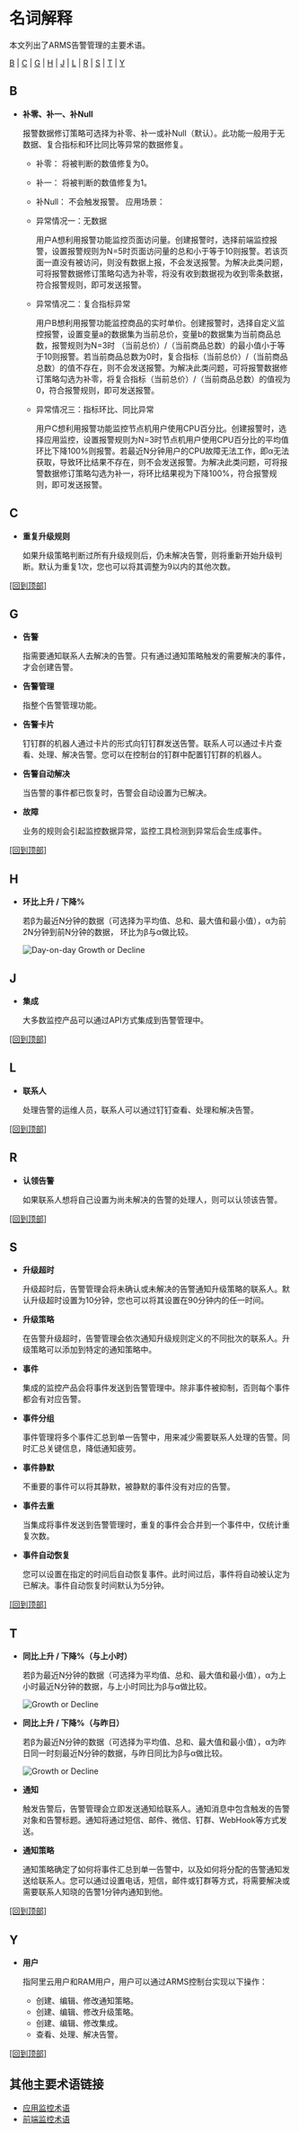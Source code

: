 # 名词解释

本文列出了ARMS告警管理的主要术语。

[B](#section_x16_v3t_syx) \| [C](#C) \| [G](#section_9v5_ln5_urs) \| [H](#section_2kl_ixz_mkm) \| [J](#section_zxz_3zi_4es) \| [L](#section_71m_nqt_imu) \| [R](#R) \| [S](#S) \| [T](#section_pxk_w9q_j2u) \| [Y](#Y)

## B

-   **补零、补一、补Null**

    报警数据修订策略可选择为补零、补一或补Null（默认）。此功能一般用于无数据、复合指标和环比同比等异常的数据修复。

    -   补零： 将被判断的数值修复为0。
    -   补一： 将被判断的数值修复为1。
    -   补Null： 不会触发报警。
    应用场景：

    -   异常情况一：无数据

        用户A想利用报警功能监控页面访问量。创建报警时，选择前端监控报警，设置报警规则为N=5时页面访问量的总和小于等于10则报警。若该页面一直没有被访问，则没有数据上报，不会发送报警。为解决此类问题，可将报警数据修订策略勾选为补零，将没有收到数据视为收到零条数据，符合报警规则，即可发送报警。

    -   异常情况二：复合指标异常

        用户B想利用报警功能监控商品的实时单价。创建报警时，选择自定义监控报警，设置变量a的数据集为当前总价，变量b的数据集为当前商品总数，报警规则为N=3时 （当前总价）/（当前商品总数）的最小值小于等于10则报警。若当前商品总数为0时，复合指标（当前总价）/（当前商品总数）的值不存在，则不会发送报警。为解决此类问题，可将报警数据修订策略勾选为补零，将复合指标（当前总价）/（当前商品总数）的值视为0，符合报警规则，即可发送报警。

    -   异常情况三：指标环比、同比异常

        用户C想利用报警功能监控节点机用户使用CPU百分比。创建报警时，选择应用监控，设置报警规则为N=3时节点机用户使用CPU百分比的平均值环比下降100%则报警。若最近N分钟用户的CPU故障无法工作，即α无法获取，导致环比结果不存在，则不会发送报警。为解决此类问题，可将报警数据修订策略勾选为补一，将环比结果视为下降100%，符合报警规则，即可发送报警。


## C

-   **重复升级规则**

    如果升级策略判断过所有升级规则后，仍未解决告警，则将重新开始升级判断。默认为重复1次，您也可以将其调整为9以内的其他次数。


[\[回到顶部\]](#top)

## G

-   **告警**

    指需要通知联系人去解决的告警。只有通过通知策略触发的需要解决的事件，才会创建告警。

-   **告警管理**

    指整个告警管理功能。

-   **告警卡片**

    钉钉群的机器人通过卡片的形式向钉钉群发送告警。联系人可以通过卡片查看、处理、解决告警。您可以在控制台的钉群中配置钉钉群的机器人。

-   **告警自动解决**

    当告警的事件都已恢复时，告警会自动设置为已解决。

-   **故障**

    业务的规则会引起监控数据异常，监控工具检测到异常后会生成事件。


[\[回到顶部\]](#top)

## H

-   **环比上升 / 下降%**

    若β为最近N分钟的数据（可选择为平均值、总和、最大值和最小值），α为前2N分钟到前N分钟的数据， 环比为β与α做比较。

    ![Day-on-day Growth or Decline](https://static-aliyun-doc.oss-accelerate.aliyuncs.com/assets/img/zh-CN/7966613061/p174583.png)


## J

-   **集成**

    大多数监控产品可以通过API方式集成到告警管理中。


[\[回到顶部\]](#top)

## L

-   **联系人**

    处理告警的运维人员，联系人可以通过钉钉查看、处理和解决告警。


[\[回到顶部\]](#top)

## R

-   **认领告警**

    如果联系人想将自己设置为尚未解决的告警的处理人，则可以认领该告警。


[\[回到顶部\]](#top)

## S

-   **升级超时**

    升级超时后，告警管理会将未确认或未解决的告警通知升级策略的联系人。默认升级超时设置为10分钟，您也可以将其设置在90分钟内的任一时间。

-   **升级策略**

    在告警升级超时，告警管理会依次通知升级规则定义的不同批次的联系人。升级策略可以添加到特定的通知策略中。

-   **事件**

    集成的监控产品会将事件发送到告警管理中。除非事件被抑制，否则每个事件都会有对应告警。

-   **事件分组**

    事件管理将多个事件汇总到单一告警中，用来减少需要联系人处理的告警。同时汇总关键信息，降低通知疲劳。

-   **事件静默**

    不重要的事件可以将其静默，被静默的事件没有对应的告警。

-   **事件去重**

    当集成将事件发送到告警管理时，重复的事件会合并到一个事件中，仅统计重复次数。

-   **事件自动恢复**

    您可以设置在指定的时间后自动恢复事件。此时间过后，事件将自动被认定为已解决。事件自动恢复时间默认为5分钟。


[\[回到顶部\]](#top)

## T

-   **同比上升 / 下降%（与上小时）**

    若β为最近N分钟的数据（可选择为平均值、总和、最大值和最小值），α为上小时最近N分钟的数据，与上小时同比为β与α做比较。

    ![Growth or Decline](https://static-aliyun-doc.oss-accelerate.aliyuncs.com/assets/img/zh-CN/7966613061/p174585.png)

-   **同比上升 / 下降%（与昨日）**

    若β为最近N分钟的数据（可选择为平均值、总和、最大值和最小值），α为昨日同一时刻最近N分钟的数据，与昨日同比为β与α做比较。

    ![Growth or Decline](https://static-aliyun-doc.oss-accelerate.aliyuncs.com/assets/img/zh-CN/7966613061/p174586.png)

-   **通知**

    触发告警后，告警管理会立即发送通知给联系人。通知消息中包含触发的告警对象和告警标题。通知将通过短信、邮件、微信、钉群、WebHook等方式发送。

-   **通知策略**

    通知策略确定了如何将事件汇总到单一告警中，以及如何将分配的告警通知发送给联系人。您可以通过设置电话，短信，邮件或钉群等方式，将需要解决或需要联系人知晓的告警1分钟内通知到他。


[\[回到顶部\]](#top)

## Y

-   **用户**

    指阿里云用户和RAM用户，用户可以通过ARMS控制台实现以下操作：

    -   创建、编辑、修改通知策略。
    -   创建、编辑、修改升级策略。
    -   创建、编辑、修改集成。
    -   查看、处理、解决告警。

[\[回到顶部\]](#top)

## 其他主要术语链接

-   [应用监控术语](/cn.zh-CN/应用监控/参考信息/关键统计指标说明.md)
-   [前端监控术语](/cn.zh-CN/前端监控/统计指标说明.md)

